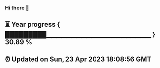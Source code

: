 ### Hi there 👋
⏳ Year progress { █████████▁▁▁▁▁▁▁▁▁▁▁▁▁▁▁▁▁▁▁▁▁ } 30.89 %
---
⏰ Updated on Sun, 23 Apr 2023 18:08:56 GMT
---
